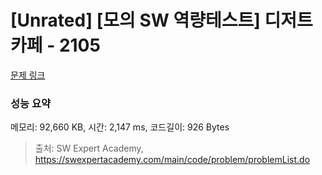 # [Unrated] [모의 SW 역량테스트] 디저트 카페 - 2105 

[문제 링크](https://swexpertacademy.com/main/code/problem/problemDetail.do?contestProbId=AV5VwAr6APYDFAWu) 

### 성능 요약

메모리: 92,660 KB, 시간: 2,147 ms, 코드길이: 926 Bytes



> 출처: SW Expert Academy, https://swexpertacademy.com/main/code/problem/problemList.do